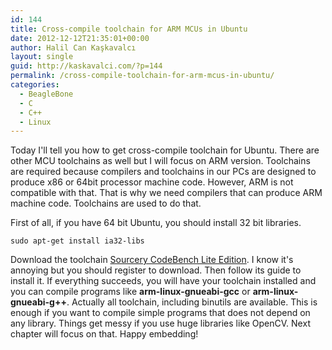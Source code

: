 ```yaml
---
id: 144
title: Cross-compile toolchain for ARM MCUs in Ubuntu
date: 2012-12-12T21:35:01+00:00
author: Halil Can Kaşkavalcı
layout: single
guid: http://kaskavalci.com/?p=144
permalink: /cross-compile-toolchain-for-arm-mcus-in-ubuntu/
categories:
  - BeagleBone
  - C
  - C++
  - Linux
---
```

Today I'll tell you how to get cross-compile toolchain for Ubuntu. There are other MCU toolchains as well but I will focus on ARM version. Toolchains are required because compilers and toolchains in our PCs are designed to produce x86 or 64bit processor machine code. However, ARM is not compatible with that. That is why we need compilers that can produce ARM machine code. Toolchains are used to do that.

First of all, if you have 64 bit Ubuntu, you should install 32 bit libraries.

```shell
sudo apt-get install ia32-libs
```

Download the toolchain [Sourcery CodeBench Lite Edition](http://www.mentor.com/embedded-software/sourcery-tools/sourcery-codebench/editions/lite-edition/request?id=478dff82-62bc-44b2-afe2-4684d83b19b9&downloadlite=scblite2012&fmpath=/embedded-software/sourcery-tools/sourcery-codebench/editions/lite-edition/form). I know it's annoying but you should register to download. Then follow its guide to install it. If everything succeeds, you will have your toolchain installed and you can compile programs like **arm-linux-gnueabi-gcc** or **arm-linux-gnueabi-g++**. Actually all toolchain, including binutils are available. This is enough if you want to compile simple programs that does not depend on any library. Things get messy if you use huge libraries like OpenCV. Next chapter will focus on that. Happy embedding!

